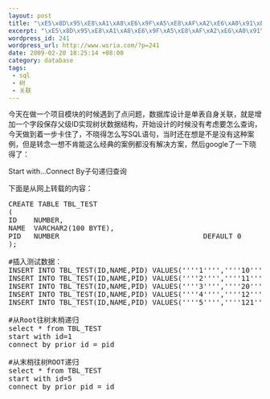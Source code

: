 ```yaml
--- 
layout: post
title: "\xE5\x8D\x95\xE8\xA1\xA8\xE6\x9F\xA5\xE8\xAF\xA2\xE6\xA0\x91\xE5\xBD\xA2\xE7\xBB\x93\xE6\x9E\x84\xE7\x9A\x84SQL\xE8\xAF\xAD\xE5\x8F\xA5"
excerpt: "\xE5\x8D\x95\xE8\xA1\xA8\xE6\x9F\xA5\xE8\xAF\xA2\xE6\xA0\x91\xE5\xBD\xA2\xE7\xBB\x93\xE6\x9E\x84\xE7\x9A\x84SQL\xE8\xAF\xAD\xE5\x8F\xA5"
wordpress_id: 241
wordpress_url: http://www.wsria.com/?p=241
date: 2009-02-20 18:25:14 +08:00
category: database
tags: 
 - sql
 - 树
 - 关联
---
```

今天在做一个项目模块的时候遇到了点问题，数据库设计是单表自身关联，就是增加一个字段保存父级ID实现树状数据结构，开始设计的时候没有考虑要怎么查询，今天做到着一步卡住了，不晓得怎么写SQL语句，当时还在想是不是没有这种案例，但是转念一想不肯能这么经典的案例都没有解决方案，然后google了一下晓得了：

Start with...Connect By子句递归查询

下面是从网上转载的内容：

<!--more-->
<pre class="brush: sql" line="1">
CREATE TABLE TBL_TEST
(
ID    NUMBER,
NAME  VARCHAR2(100 BYTE),
PID   NUMBER                                  DEFAULT 0
);

#插入测试数据：
INSERT INTO TBL_TEST(ID,NAME,PID) VALUES(''''1'''',''''10'''',''''0'''');
INSERT INTO TBL_TEST(ID,NAME,PID) VALUES(''''2'''',''''11'''',''''1'''');
INSERT INTO TBL_TEST(ID,NAME,PID) VALUES(''''3'''',''''20'''',''''0'''');
INSERT INTO TBL_TEST(ID,NAME,PID) VALUES(''''4'''',''''12'''',''''1'''');
INSERT INTO TBL_TEST(ID,NAME,PID) VALUES(''''5'''',''''121'''',''''2'''');

#从Root往树末梢递归
select * from TBL_TEST
start with id=1
connect by prior id = pid

#从末梢往树ROOT递归
select * from TBL_TEST
start with id=5
connect by prior pid = id
</pre>
